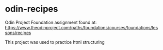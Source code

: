 # odin-recipes
Odin Project Foundation assignment found at: https://www.theodinproject.com/paths/foundations/courses/foundations/lessons/recipes

This project was used to practice html structuring
